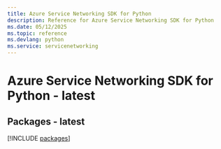```yaml
---
title: Azure Service Networking SDK for Python
description: Reference for Azure Service Networking SDK for Python
ms.date: 05/12/2025
ms.topic: reference
ms.devlang: python
ms.service: servicenetworking
---
```

# Azure Service Networking SDK for Python - latest
## Packages - latest
[!INCLUDE [packages](service-networking-index.md)]